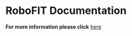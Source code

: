 # RoboFIT Documentation

**For more information please click** [here](http://136.18.225.53:5001/Documentation/build/html/index.html)